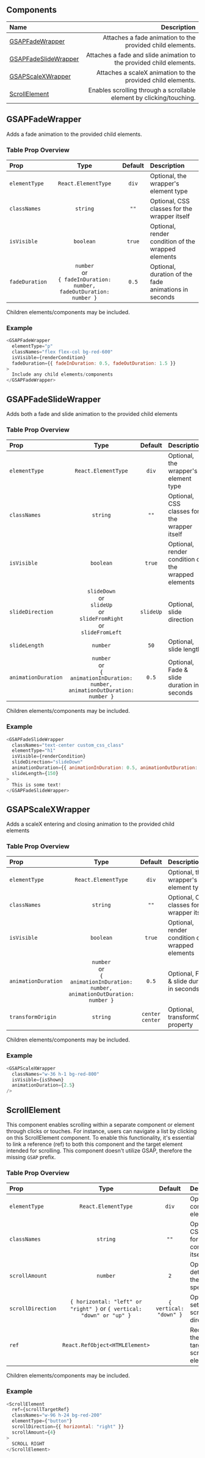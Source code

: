 ## Components

| Name                                          |                                                          Description |
| :-------------------------------------------- | -------------------------------------------------------------------: |
| [GSAPFadeWrapper](#gsapfadewrapper)           |            Attaches a fade animation to the provided child elements. |
| [GSAPFadeSlideWrapper](#gsapfadeslidewrapper) |  Attaches a fade and slide animation to the provided child elements. |
| [GSAPScaleXWrapper](#gsapscalexwrapper)       |          Attaches a scaleX animation to the provided child elements. |
| [ScrollElement](#scrollelement)               | Enables scrolling through a scrollable element by clicking/touching. |

<!-- | [GSAPSlideWrapper](#gsapslidewrapper)         |          Attaches a slide animation to the provided child elements. | -->

## GSAPFadeWrapper

Adds a fade animation to the provided child elements.

### Table Prop Overview

| Prop           |                                  Type                                   | Default | Description                                          |
| :------------- | :---------------------------------------------------------------------: | :-----: | :--------------------------------------------------- |
| `elementType`  |                           `React.ElementType`                           |  `div`  | Optional, the wrapper's element type                 |
| `classNames`   |                                `string`                                 |  `""`   | Optional, CSS classes for the wrapper itself         |
| `isVisible`    |                                `boolean`                                | `true`  | Optional, render condition of the wrapped elements   |
| `fadeDuration` | `number`<br>or<br>`{ fadeInDuration: number, fadeOutDuration: number }` |  `0.5`  | Optional, duration of the fade animations in seconds |

Children elements/components may be included.

### Example

```js
<GSAPFadeWrapper
  elementType="p"
  classNames="flex flex-col bg-red-600"
  isVisible={renderCondition}
  fadeDuration={{ fadeInDuration: 0.5, fadeOutDuration: 1.5 }}
>
  Include any child elements/components
</GSAPFadeWrapper>
```

<!-- ## GSAPSlideWrapper

Adds a slide animation to the provided child elements

<!-- ### Textual Prop Description

...

### Table Prop Overview

| Prop | Type | Default | Description |
| :--- | :--: | :-----: | :---------- |

### Example

````js

```

-->

## GSAPFadeSlideWrapper

Adds both a fade and slide animation to the provided child elements

### Table Prop Overview

| Prop                |                                          Type                                           |  Default  | Description                                        |
| :------------------ | :-------------------------------------------------------------------------------------: | :-------: | :------------------------------------------------- |
| `elementType`       |                                   `React.ElementType`                                   |   `div`   | Optional, the wrapper's element type               |
| `classNames`        |                                        `string`                                         |   `""`    | Optional, CSS classes for the wrapper itself       |
| `isVisible`         |                                        `boolean`                                        |  `true`   | Optional, render condition of the wrapped elements |
| `slideDirection`    | `slideDown` <br>or<br> `slideUp` <br>or<br> `slideFromRight` <br>or<br> `slideFromLeft` | `slideUp` | Optional, slide direction                          |
| `slideLength`       |                                        `number`                                         |   `50`    | Optional, slide length                             |
| `animationDuration` |    `number`<br>or<br>`{ animationInDuration: number, animationOutDuration: number }`    |   `0.5`   | Optional, Fade & slide duration in seconds         |

Children elements/components may be included.

### Example

```js
<GSAPFadeSlideWrapper
  classNames="text-center custom_css_class"
  elementType="h1"
  isVisible={renderCondition}
  slideDirection="slideDown"
  animationDuration={{ animationInDuration: 0.5, animationOutDuration: 1.5 }}
  slideLength={150}
>
  This is some text!
</GSAPFadeSlideWrapper>
```

## GSAPScaleXWrapper

Adds a scaleX entering and closing animation to the provided child elements

### Table Prop Overview

| Prop                |                                       Type                                        |     Default     | Description                                        |
| :------------------ | :-------------------------------------------------------------------------------: | :-------------: | :------------------------------------------------- |
| `elementType`       |                                `React.ElementType`                                |      `div`      | Optional, the wrapper's element type               |
| `classNames`        |                                     `string`                                      |      `""`       | Optional, CSS classes for the wrapper itself       |
| `isVisible`         |                                     `boolean`                                     |     `true`      | Optional, render condition of the wrapped elements |
| `animationDuration` | `number`<br>or<br>`{ animationInDuration: number, animationOutDuration: number }` |      `0.5`      | Optional, Fade & slide duration in seconds         |
| `transformOrigin`   |                                     `string`                                      | `center center` | Optional, transformOrigin property                 |

Children elements/components may be included.

### Example

```js
<GSAPScaleXWrapper
  classNames="w-36 h-1 bg-red-800"
  isVisible={isShown}
  animationDuration={2.5}
/>
```

## ScrollElement

This component enables scrolling within a separate component or element through clicks or touches. For instance, users can navigate a list by clicking on this ScrollElement component. To enable this functionality, it's essential to link a reference (ref) to both this component and the target element intended for scrolling. This component doesn't utilize GSAP, therefore the missing `GSAP` prefix.

### Table Prop Overview

| Prop              |                                 Type                                  |        Default         | Description                                           |
| :---------------- | :-------------------------------------------------------------------: | :--------------------: | :---------------------------------------------------- |
| `elementType`     |                          `React.ElementType`                          |         `div`          | Optional, the component's element type                |
| `classNames`      |                               `string`                                |          `""`          | Optional, CSS classes for the component itself        |
| `scrollAmount`    |                               `number`                                |          `2`           | Optional, determines the scroll speed                 |
| `scrollDirection` | `{ horizontal: "left" or "right" }` or `{ vertical: "down" or "up" }` | `{ vertical: "down" }` | Optional, sets the scroll direction                   |
| `ref`             |                    `React.RefObject<HTMLElement>`                     |                        | Required, the ref that targets the scrollable element |

Children elements/components may be included.

### Example

```js
<ScrollElement
  ref={scrollTargetRef}
  classNames="w-96 h-24 bg-red-200"
  elementType={"button"}
  scrollDirection={{ horizontal: "right" }}
  scrollAmount={4}
>
  SCROLL RIGHT
</ScrollElement>
```
